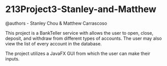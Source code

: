 # 213Project3-Stanley-and-Matthew
@authors - Stanley Chou & Matthew Carrascoso

This project is a BankTeller service with allows the user to open, close, deposit, and withdraw from different types of accounts.  The user may also view the list of every account in the database.

The project utilizes a JavaFX GUI from which the user can make their inputs.
